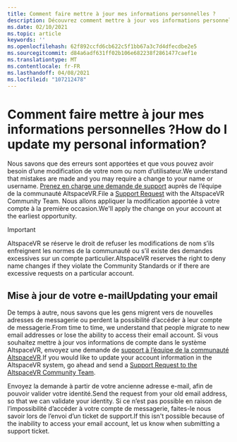 ```yaml
---
title: Comment faire mettre à jour mes informations personnelles ?
description: Découvrez comment mettre à jour vos informations personnelles et votre adresse de messagerie dans votre compte AltspaceVR ou un problème de support.
ms.date: 02/10/2021
ms.topic: article
keywords: ''
ms.openlocfilehash: 62f892ccfd6cb622c5f1bb67a3c7d4dfecdbe2e5
ms.sourcegitcommit: d84a6adf631ff02b106e682238f2861477caef1e
ms.translationtype: MT
ms.contentlocale: fr-FR
ms.lasthandoff: 04/08/2021
ms.locfileid: "107212478"
---
```

# <a name="how-do-i-update-my-personal-information"></a><span data-ttu-id="47493-103">Comment faire mettre à jour mes informations personnelles ?</span><span class="sxs-lookup"><span data-stu-id="47493-103">How do I update my personal information?</span></span>

<span data-ttu-id="47493-104">Nous savons que des erreurs sont apportées et que vous pouvez avoir besoin d’une modification de votre nom ou nom d’utilisateur.</span><span class="sxs-lookup"><span data-stu-id="47493-104">We understand that mistakes are made and you may require a change to your name or username.</span></span> <span data-ttu-id="47493-105">[Prenez en charge une demande de support](https://help.altvr.com/hc/requests/new) auprès de l’équipe de la communauté AltspaceVR.</span><span class="sxs-lookup"><span data-stu-id="47493-105">File a [Support Request](https://help.altvr.com/hc/requests/new) with the AltspaceVR Community Team.</span></span> <span data-ttu-id="47493-106">Nous allons appliquer la modification apportée à votre compte à la première occasion.</span><span class="sxs-lookup"><span data-stu-id="47493-106">We'll apply the change on your account at the earliest opportunity.</span></span>

> [!IMPORTANT]
> <span data-ttu-id="47493-107">AltspaceVR se réserve le droit de refuser les modifications de nom s’ils enfreignent les normes de la communauté ou s’il existe des demandes excessives sur un compte particulier.</span><span class="sxs-lookup"><span data-stu-id="47493-107">AltspaceVR reserves the right to deny name changes if they violate the Community Standards or if there are excessive requests on a particular account.</span></span>

## <a name="updating-your-email"></a><span data-ttu-id="47493-108">Mise à jour de votre e-mail</span><span class="sxs-lookup"><span data-stu-id="47493-108">Updating your email</span></span>

<span data-ttu-id="47493-109">De temps à autre, nous savons que les gens migrent vers de nouvelles adresses de messagerie ou perdent la possibilité d’accéder à leur compte de messagerie.</span><span class="sxs-lookup"><span data-stu-id="47493-109">From time to time, we understand that people migrate to new email addresses or lose the ability to access their email account.</span></span> <span data-ttu-id="47493-110">Si vous souhaitez mettre à jour vos informations de compte dans le système AltspaceVR, envoyez une demande de [support à l’équipe de la communauté AltspaceVR](https://help.altvr.com/hc/requests/new).</span><span class="sxs-lookup"><span data-stu-id="47493-110">If you would like to update your account information in the AltspaceVR system, go ahead and send a [Support Request to the AltspaceVR Community Team](https://help.altvr.com/hc/requests/new).</span></span> 

<span data-ttu-id="47493-111">Envoyez la demande à partir de votre ancienne adresse e-mail, afin de pouvoir valider votre identité.</span><span class="sxs-lookup"><span data-stu-id="47493-111">Send the request from your old email address, so that we can validate your identity.</span></span> <span data-ttu-id="47493-112">Si ce n’est pas possible en raison de l’impossibilité d’accéder à votre compte de messagerie, faites-le nous savoir lors de l’envoi d’un ticket de support.</span><span class="sxs-lookup"><span data-stu-id="47493-112">If this isn't possible because of the inability to access your email account, let us know when submitting a support ticket.</span></span>